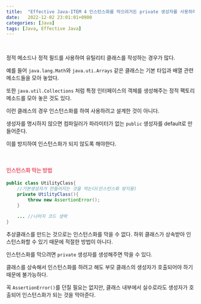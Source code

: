 ```yaml
---
title:  "Effective Java-ITEM 4 인스턴스화를 막으려거든 private 생성자를 사용하라"
date:   2022-12-02 23:01:01+0900
categories: [Java]
tags: [Java, Effective Java]
---
```

<br>

정적 메소드나 정적 필드를 사용하여 유틸리티 클래스를 작성하는 경우가 많다.

예를 들어 `java.lang.Math`와 `java.uti.Arrays` 같은 클래스는 기본 타입과 배열 관련 메소드들을 모아 놓았다.

또한 `java.util.Collections` 처럼 특정 인터페이스의 객체를 생성해주는 정적 팩토리 메소드를 모아 놓은 것도 있다.

이런 클래스의 경우 인스턴스화를 하여 사용하려고 설계한 것이 아니다.

생성자를 명시하지 않으면 컴파일러가 파라미터가 없는 `public` 생성자를 default로 만들어준다.

이를 방지하여 인스턴스화가 되지 않도록 해야한다.

<br>

#### **<span style="color:#ef5369">인스턴스화 막는 방법</span>**

```java
public class UtilityClass{
    //기본생성자가 만들어지는 것을 막는다(인스턴스화 방지용)
    private UtilityClass(){
        throw new AssertionError();
    }

    ... //나머지 코드 생략
}
```

추상클래스를 만드는 것으로는 인스턴스화를 막을 수 없다. 하위 클래스가 상속받아 인스턴스화할 수 있기 때문에 적절한 방법이 아니다.

인스턴스화를 막으려면 `private` 생성자를 생성해주면 막을 수 있다.

클래스를 상속해서 인스턴스화를 하려고 해도 부모 클래스의 생성자가 호출되어야 하기 때문에 불가능하다.

꼭 `AssertionError()`를 던질 필요는 없지만, 클래스 내부에서 실수로라도 생성자가 호출되어 인스턴스화가 되는 것을 막아준다.